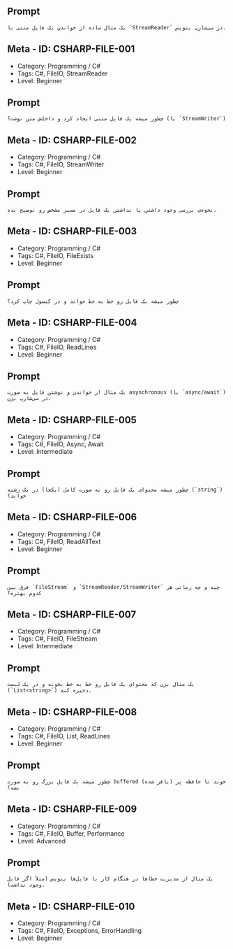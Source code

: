 ## Prompt

```
یک مثال ساده از خواندن یک فایل متنی با `StreamReader` در سی‌شارپ بنویس.
```

## Meta - ID: CSHARP-FILE-001  

- Category: Programming / C#  
- Tags: C#, FileIO, StreamReader  
- Level: Beginner

## Prompt

```
چطور میشه یک فایل متنی ایجاد کرد و داخلش متن نوشت؟ (با `StreamWriter`)
```

## Meta - ID: CSHARP-FILE-002  

- Category: Programming / C#  
- Tags: C#, FileIO, StreamWriter  
- Level: Beginner

## Prompt

```
نحوه‌ی بررسی وجود داشتن یا نداشتن یک فایل در مسیر مشخص رو توضیح بده.
```

## Meta - ID: CSHARP-FILE-003  

- Category: Programming / C#  
- Tags: C#, FileIO, FileExists  
- Level: Beginner

## Prompt

```
چطور میشه یک فایل رو خط به خط خواند و در کنسول چاپ کرد؟
```

## Meta - ID: CSHARP-FILE-004  

- Category: Programming / C#  
- Tags: C#, FileIO, ReadLines  
- Level: Beginner

## Prompt

```
یک مثال از خواندن و نوشتن فایل به صورت asynchronous (با `async/await`) در سی‌شارپ بزن.
```

## Meta - ID: CSHARP-FILE-005  

- Category: Programming / C#  
- Tags: C#, FileIO, Async, Await  
- Level: Intermediate

## Prompt

```
چطور میشه محتوای یک فایل رو به صورت کامل (یکجا) در یک رشته (`string`) خواند؟
```

## Meta - ID: CSHARP-FILE-006  

- Category: Programming / C#  
- Tags: C#, FileIO, ReadAllText  
- Level: Beginner

## Prompt

```
فرق بین `FileStream` و `StreamReader/StreamWriter` چیه و چه زمانی هر کدوم بهتره؟
```

## Meta - ID: CSHARP-FILE-007  

- Category: Programming / C#  
- Tags: C#, FileIO, FileStream  
- Level: Intermediate

## Prompt

```
یک مثال بزن که محتوای یک فایل رو خط به خط بخونه و در یک لیست (`List<string>`) ذخیره کنه.
```

## Meta - ID: CSHARP-FILE-008  

- Category: Programming / C#  
- Tags: C#, FileIO, List, ReadLines  
- Level: Beginner

## Prompt

```
چطور میشه یک فایل بزرگ رو به صورت buffered (بافر شده) خوند تا حافظه پر نشه؟
```

## Meta - ID: CSHARP-FILE-009  

- Category: Programming / C#  
- Tags: C#, FileIO, Buffer, Performance  
- Level: Advanced

## Prompt

```
یک مثال از مدیریت خطاها در هنگام کار با فایل‌ها بنویس (مثلاً اگر فایل وجود نداشت).
```

## Meta - ID: CSHARP-FILE-010  

- Category: Programming / C#  
- Tags: C#, FileIO, Exceptions, ErrorHandling  
- Level: Beginner
